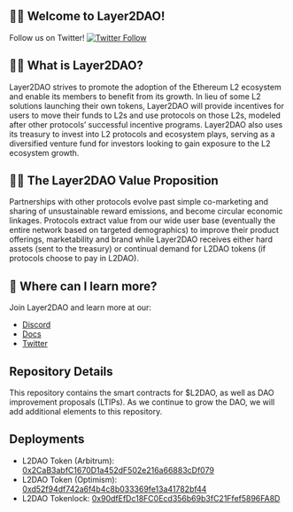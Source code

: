 ## 👋🏽 Welcome to Layer2DAO!



Follow us on Twitter!
[![Twitter Follow](https://img.shields.io/twitter/follow/TheLayer2DAO.svg?label=Layer2DAO&style=social)](https://twitter.com/TheLayer2DAO)

## 🙋‍♀️  What is Layer2DAO?

Layer2DAO strives to promote the adoption of the Ethereum L2 ecosystem and enable its members to benefit from its growth. In lieu of some L2 solutions launching their own tokens, Layer2DAO will provide incentives for users to move their funds to L2s and use protocols on those L2s, modeled after other protocols’ successful incentive programs. Layer2DAO also uses its treasury to invest into L2 protocols and ecosystem plays, serving as a diversified venture fund for investors looking to gain exposure to the L2 ecosystem growth.

## 👩‍💻  The Layer2DAO Value Proposition
Partnerships with other protocols evolve past simple co-marketing and sharing of unsustainable reward emissions, and become circular economic linkages. Protocols extract value from our wide user base (eventually the entire network based on targeted demographics) to improve their product offerings, marketability and brand while Layer2DAO receives either hard assets (sent to the treasury) or continual demand for L2DAO tokens (if protocols choose to pay in L2DAO).


## 🧙  Where can I learn more?
Join Layer2DAO and learn more at our:
* [Discord](https://discord.gg/PTKzgswQRX)
* [Docs](https://docs.layer2dao.org/)
* [Twitter](https://twitter.com/TheLayer2DAO)


## Repository Details
This repository contains the smart contracts for $L2DAO, as well as DAO improvement proposals (LTIPs). As we continue to grow the DAO, we will add additional elements to this repository.

## Deployments
* L2DAO Token (Arbitrum): [0x2CaB3abfC1670D1a452dF502e216a66883cDf079](https://arbiscan.io/token/0x2CaB3abfC1670D1a452dF502e216a66883cDf079)
* L2DAO Token (Optimism): [0xd52f94df742a6f4b4c8b033369fe13a41782bf44](https://optimistic.etherscan.io/token/0xd52f94df742a6f4b4c8b033369fe13a41782bf44)
* L2DAO Tokenlock: [0x90dfEfDc18FC0Ecd356b69b3fC21Ffef5896FA8D](https://arbiscan.io/address/0x90dfEfDc18FC0Ecd356b69b3fC21Ffef5896FA8D)
